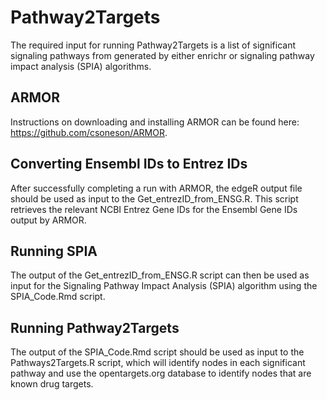 # Pathway2Targets

The required input for running Pathway2Targets is a list of significant signaling pathways from generated by either enrichr or signaling pathway impact analysis (SPIA) algorithms.

## ARMOR
Instructions on downloading and installing ARMOR can be found here: https://github.com/csoneson/ARMOR.

## Converting Ensembl IDs to Entrez IDs
After successfully completing a run with ARMOR, the edgeR output file should be used as input to the Get_entrezID_from_ENSG.R. This script retrieves the relevant NCBI Entrez Gene IDs for the Ensembl Gene IDs output by ARMOR. 

## Running SPIA
The output of the Get_entrezID_from_ENSG.R script can then be used as input for the Signaling Pathway Impact Analysis (SPIA) algorithm using the SPIA_Code.Rmd script.

## Running Pathway2Targets
The output of the SPIA_Code.Rmd script should be used as input to the Pathways2Targets.R script, which will identify nodes in each significant pathway and use the opentargets.org database to identify nodes that are known drug targets.
